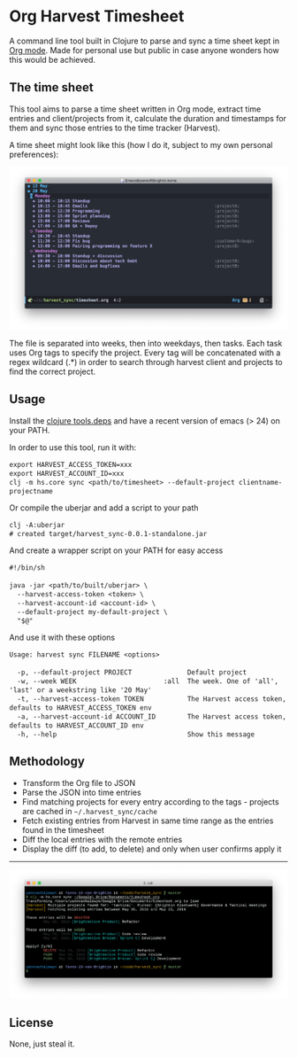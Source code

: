# Org Harvest Timesheet

A command line tool built in Clojure to parse and sync a time sheet kept in [Org mode](https://orgmode.org/). Made for personal use but public in case anyone wonders how this would be achieved.


## The time sheet

This tool aims to parse a time sheet written in Org mode, extract time entries and client/projects from it, calculate the duration and timestamps for them and sync those entries to the time tracker (Harvest).

A time sheet might look like this (how I do it, subject to my own personal preferences):

![time sheet](/.github/timesheet.png)

The file is separated into weeks, then into weekdays, then tasks. Each task uses Org tags to specify the project. Every tag will be concatenated with a regex wildcard (.*) in order to search through harvest client and projects to find the correct project.

## Usage

Install the [clojure tools.deps](https://clojure.org/guides/getting_started) and have a recent version of emacs (> 24) on your PATH.

In order to use this tool, run it with:

``` shell
export HARVEST_ACCESS_TOKEN=xxx
export HARVEST_ACCOUNT_ID=xxx
clj -m hs.core sync <path/to/timesheet> --default-project clientname-projectname
```

Or compile the uberjar and add a script to your path

``` shell
clj -A:uberjar
# created target/harvest_sync-0.0.1-standalone.jar
```

And create a wrapper script on your PATH for easy access

``` shell
#!/bin/sh

java -jar <path/to/built/uberjar> \
  --harvest-access-token <token> \
  --harvest-account-id <account-id> \
  --default-project my-default-project \
  "$@"
```

And use it with these options

``` shell
Usage: harvest sync FILENAME <options>

  -p, --default-project PROJECT              Default project
  -w, --week WEEK                      :all  The week. One of 'all', 'last' or a weekstring like '20 May'
  -t, --harvest-access-token TOKEN           The Harvest access token, defaults to HARVEST_ACCESS_TOKEN env
  -a, --harvest-account-id ACCOUNT_ID        The Harvest access token, defaults to HARVEST_ACCOUNT_ID env
  -h, --help                                 Show this message
```

## Methodology

- Transform the Org file to JSON
- Parse the JSON into time entries
- Find matching projects for every entry according to the tags - projects are cached in `~/.harvest_sync/cache`
- Fetch existing entries from Harvest in same time range as the entries found in the timesheet
- Diff the local entries with the remote entries
- Display the diff (to add, to delete) and only when user confirms apply it

---

![terminal output example](/.github/terminal_output.png)

## License

None, just steal it.
